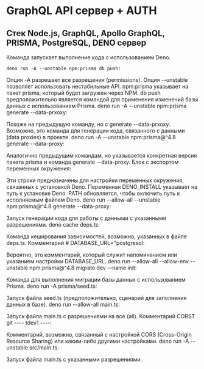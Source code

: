 # GraphQL API сервер + AUTH

## Стек Node.js, GraphQL, Apollo GraphQL, PRISMA, PostgreSQL, DENO сервер


Команда запускает выполнение кода с использованием Deno.

```
deno run -A --unstable npm:prisma db push:
```

Опция -A разрешает все разрешения (permissions).
Опция --unstable позволяет использовать нестабильные API.
npm:prisma указывает на пакет prisma, который будет загружен через NPM.
db push предположительно является командой для применения изменений базы данных с использованием Prisma.
deno run -A --unstable npm:prisma generate --data-prxoxy:

Похоже на предыдущую команду, но с generate --data-prxoxy. Возможно, это команда для генерации кода, связанного с данными (data proxies) в проекте.
deno run -A --unstable npm:prisma@^4.8 generate --data-proxy:

Аналогично предыдущим командам, но указывается конкретная версия пакета prisma и команда generate --data-proxy.
Блок с экспортом переменных окружения:

Эти строки предназначены для настройки переменных окружения, связанных с установкой Deno.
Переменная DENO_INSTALL указывает на путь к установке Deno.
PATH обновляется, чтобы включить путь к исполняемым файлам Deno.
deno run --allow-all --unstable npm:prisma@^4.8 generate --data-proxy:

Запуск генерации кода для работы с данными с указанными разрешениями.
deno cache deps.ts:

Команда кеширования зависимостей, возможно, указанных в файле deps.ts.
Комментарий # DATABASE_URL="postgresql:

Вероятно, это комментарий, который служит напоминанием или указанием настройки DATABASE_URL.
deno run --allow-all --allow-env --unstable npm:prisma@^4.8 migrate dev --name init:

Команда для выполнения миграции базы данных с использованием Prisma.
deno run -A prisma/seed.ts:

Запуск файла seed.ts (предположительно, сценарий для заполнения данных в базе).
deno run --allow-all main.ts:

Запуск файла main.ts с разрешениями на все (all).
Комментарий CORST git ---- tdev1 ----:

Комментарий, возможно, связанный с настройкой CORS (Cross-Origin Resource Sharing) или каким-либо другими настройками.
deno run -A --unstable src/main.ts:

Запуск файла main.ts с указанными разрешениями.

